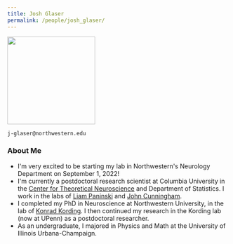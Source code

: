 ```yaml
---
title: Josh Glaser
permalink: /people/josh_glaser/
---
```


<img width="200" src="{{site.baseurl}}/josh_profile3.jpg">

<i class="fa fa-envelope-o"></i>  `j-glaser@northwestern.edu`<br>


### About Me
* I'm very excited to be starting my lab in Northwestern's Neurology Department on September 1, 2022!
* I'm currently a postdoctoral research scientist at Columbia University in the [Center for Theoretical Neuroscience](https://ctn.zuckermaninstitute.columbia.edu/) and Department of Statistics. I work in the labs of [Liam Paninski](http://www.stat.columbia.edu/~liam/) and [John Cunningham](http://stat.columbia.edu/~cunningham/).
* I completed my PhD in Neuroscience at Northwestern University, in the lab of [Konrad Kording](http://kordinglab.com/). I then continued my research in the Kording lab (now at UPenn) as a postdoctoral researcher.
* As an undergraduate, I majored in Physics and Math at the University of Illinois Urbana-Champaign.
